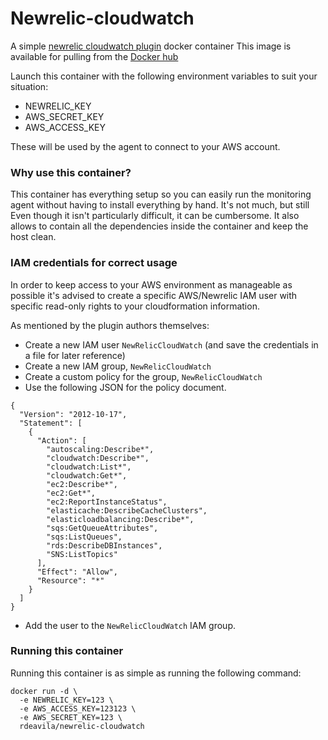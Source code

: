 Newrelic-cloudwatch
===================

A simple [newrelic cloudwatch plugin](https://github.com/newrelic-platform/newrelic_aws_cloudwatch_plugin) docker container
This image is available for pulling from the [Docker hub](https://index.docker.io/u/gekkie/newrelic-cloudwatch/)

Launch this container with the following environment variables to suit your situation:

* NEWRELIC_KEY
* AWS_SECRET_KEY
* AWS_ACCESS_KEY

These will be used by the agent to connect to your AWS account.

### Why use this container?

This container has everything setup so you can easily run the monitoring agent without having to install everything by hand. It's not much, but still
Even though it isn't particularly difficult, it can be cumbersome. It also allows to contain all the dependencies inside the container and keep the host clean.

### IAM credentials for correct usage

In order to keep access to your AWS environment as manageable as possible it's advised to create a specific AWS/Newrelic IAM user with
specific read-only rights to your cloudformation information.

As mentioned by the plugin authors themselves:

* Create a new IAM user `NewRelicCloudWatch` (and save the credentials in a file for later reference)
* Create a new IAM group, `NewRelicCloudWatch`
* Create a custom policy for the group, `NewRelicCloudWatch`
* Use the following JSON for the policy document.

```
{
  "Version": "2012-10-17",
  "Statement": [
    {
      "Action": [
        "autoscaling:Describe*",
        "cloudwatch:Describe*",
        "cloudwatch:List*",
        "cloudwatch:Get*",
        "ec2:Describe*",
        "ec2:Get*",
        "ec2:ReportInstanceStatus",
        "elasticache:DescribeCacheClusters",
        "elasticloadbalancing:Describe*",
        "sqs:GetQueueAttributes",
        "sqs:ListQueues",
        "rds:DescribeDBInstances",
        "SNS:ListTopics"
      ],
      "Effect": "Allow",
      "Resource": "*"
    }
  ]
}
```
* Add the user to the `NewRelicCloudWatch` IAM group.

### Running this container

Running this container is as simple as running the following command:

```
docker run -d \
  -e NEWRELIC_KEY=123 \
  -e AWS_ACCESS_KEY=123123 \
  -e AWS_SECRET_KEY=123 \
  rdeavila/newrelic-cloudwatch

